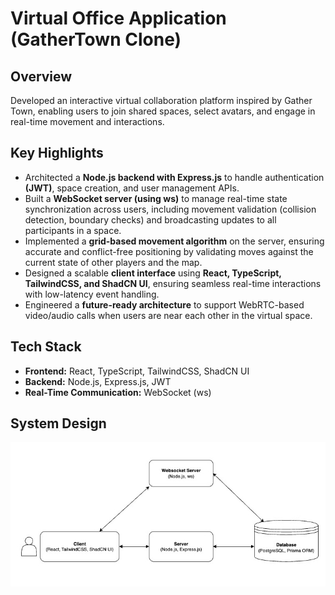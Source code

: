 # Virtual Office Application (GatherTown Clone)

## Overview

Developed an interactive virtual collaboration platform inspired by Gather Town, enabling users to join shared spaces, select avatars, and engage in real-time movement and interactions.

## Key Highlights

- Architected a **Node.js backend with Express.js** to handle authentication **(JWT)**, space creation, and user management APIs.
- Built a **WebSocket server (using ws)** to manage real-time state synchronization across users, including movement validation (collision detection, boundary checks) and broadcasting updates to all participants in a space.
- Implemented a **grid-based movement algorithm** on the server, ensuring accurate and conflict-free positioning by validating moves against the current state of other players and the map.
- Designed a scalable **client interface** using **React, TypeScript, TailwindCSS, and ShadCN UI**, ensuring seamless real-time interactions with low-latency event handling.
- Engineered a **future-ready architecture** to support WebRTC-based video/audio calls when users are near each other in the virtual space.

## Tech Stack

- **Frontend:** React, TypeScript, TailwindCSS, ShadCN UI
- **Backend:** Node.js, Express.js, JWT
- **Real-Time Communication:** WebSocket (ws)

## System Design

![System Design](system-design.jpg)
